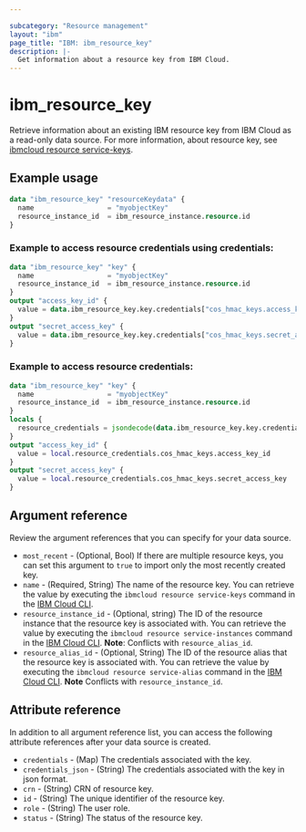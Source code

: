 ```yaml
---

subcategory: "Resource management"
layout: "ibm"
page_title: "IBM: ibm_resource_key"
description: |-
  Get information about a resource key from IBM Cloud.
---
```


# ibm_resource_key

Retrieve information about an existing IBM resource key from IBM Cloud as a read-only data source. For more information, about resource key, see [ibmcloud resource service-keys](https://cloud.ibm.com/docs/account?topic=cli-ibmcloud_commands_resource#ibmcloud_resource_service_keys).

## Example usage

```terraform
data "ibm_resource_key" "resourceKeydata" {
  name                  = "myobjectKey"
  resource_instance_id  = ibm_resource_instance.resource.id
}
```
### Example to access resource credentials using credentials:

```terraform
data "ibm_resource_key" "key" {
  name                  = "myobjectKey"
  resource_instance_id  = ibm_resource_instance.resource.id
}
output "access_key_id" {
  value = data.ibm_resource_key.key.credentials["cos_hmac_keys.access_key_id"]
}
output "secret_access_key" {
  value = data.ibm_resource_key.key.credentials["cos_hmac_keys.secret_access_key"]
}
```
### Example to access resource credentials:

```terraform
data "ibm_resource_key" "key" {
  name                  = "myobjectKey"
  resource_instance_id  = ibm_resource_instance.resource.id
}
locals {
  resource_credentials = jsondecode(data.ibm_resource_key.key.credentials_json)
}
output "access_key_id" {
  value = local.resource_credentials.cos_hmac_keys.access_key_id
}
output "secret_access_key" {
  value = local.resource_credentials.cos_hmac_keys.secret_access_key
}
```

## Argument reference
Review the argument references that you can specify for your data source.

- `most_recent` - (Optional, Bool) If there are multiple resource keys, you can set this argument to `true` to import only the most recently created key.
- `name` - (Required, String) The name of the resource key. You can retrieve the value by executing the `ibmcloud resource service-keys` command in the [IBM Cloud CLI](https://cloud.ibm.com/docs/cli?topic=cloud-cli-getting-started).
- `resource_instance_id` - (Optional, string) The ID of the resource instance that the resource key is associated with. You can retrieve the value by executing the `ibmcloud resource service-instances` command in the [IBM Cloud CLI](https://cloud.ibm.com/docs/cli?topic=cloud-cli-getting-started). **Note**: Conflicts with `resource_alias_id`.
- `resource_alias_id` - (Optional, String) The ID of the resource alias that the resource key is associated with. You can retrieve the value by executing the `ibmcloud resource service-alias` command in the [IBM Cloud CLI](https://cloud.ibm.com/docs/cli?topic=cloud-cli-getting-started). **Note** Conflicts with `resource_instance_id`.

## Attribute reference
In addition to all argument reference list, you can access the following attribute references after your data source is created.

- `credentials` - (Map) The credentials associated with the key.
- `credentials_json` - (String) The credentials associated with the key in json format.
- `crn` - (String) CRN of resource key.
- `id` - (String) The unique identifier of the resource key.
- `role` - (String) The user role.
- `status` - (String) The status of the resource key.  
